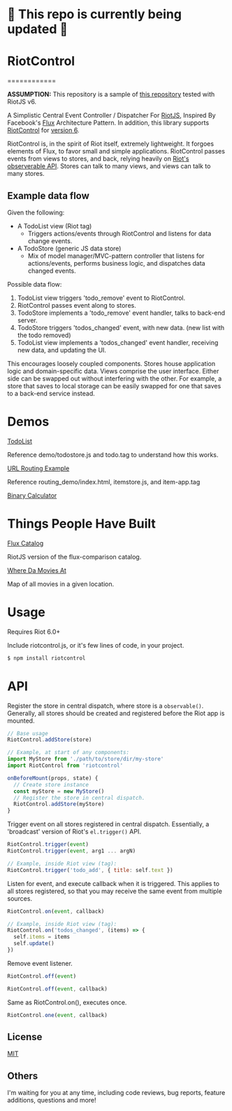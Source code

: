 # 🚧 This repo is currently being updated 🚧

# RiotControl

============

**ASSUMPTION:** This repository is a sample of [this repository](https://github.com/jimsparkman/RiotControl) tested with RiotJS v6.

A Simplistic Central Event Controller / Dispatcher For [RiotJS](https://github.com/riot/riot), Inspired By Facebook's [Flux](https://github.com/facebook/flux) Architecture Pattern.
In addition, this library supports [RiotControl](https://github.com/jimsparkman/RiotControl) for [version 6](https://riot.js.org/).

RiotControl is, in the spirit of Riot itself, extremely lightweight. It forgoes elements of Flux, to favor small and simple applications. RiotControl passes events from views to stores, and back, relying heavily on [Riot's observerable API](https://github.com/riot/observable). Stores can talk to many views, and views can talk to many stores.

## Example data flow

Given the following:

- A TodoList view (Riot tag)
  - Triggers actions/events through RiotControl and listens for data change events.
- A TodoStore (generic JS data store)
  - Mix of model manager/MVC-pattern controller that listens for actions/events, performs business logic, and dispatches data changed events.

Possible data flow:

1. TodoList view triggers 'todo_remove' event to RiotControl.
2. RiotControl passes event along to stores.
3. TodoStore implements a 'todo_remove' event handler, talks to back-end server.
4. TodoStore triggers 'todos_changed' event, with new data. (new list with the todo removed)
5. TodoList view implements a 'todos_changed' event handler, receiving new data, and updating the UI.

This encourages loosely coupled components. Stores house application logic and domain-specific data. Views comprise the user interface. Either side can be swapped out without interfering with the other. For example, a store that saves to local storage can be easily swapped for one that saves to a back-end service instead.

# Demos

[TodoList](http://kkeeth.github.io/RiotControl/demo/)

Reference demo/todostore.js and todo.tag to understand how this works.

[URL Routing Example](http://kkeeth.github.io/RiotControl/routing_demo/)

Reference routing_demo/index.html, itemstore.js, and item-app.tag

[Binary Calculator](http://kkeeth.github.io/RiotControl/binary_demo/)

# Things People Have Built

[Flux Catalog](https://github.com/txchen/feplay/tree/gh-pages/riot_flux)

RiotJS version of the flux-comparison catalog.

[Where Da Movies At](https://github.com/derekr/wheredamoviesat)

Map of all movies in a given location.

# Usage

Requires Riot 6.0+

Include riotcontrol.js, or it's few lines of code, in your project.

```bash
$ npm install riotcontrol
```

# API

Register the store in central dispatch, where store is a `observable()`. Generally, all stores should be created and registered before the Riot app is mounted.

```javascript
// Base usage
RiotControl.addStore(store)

// Example, at start of any components:
import MyStore from './path/to/store/dir/my-store'
import RiotControl from 'riotcontrol'

onBeforeMount(props, state) {
  // Create store instance
  const myStore = new MyStore()
  // Register the store in central dispatch.
  RiotControl.addStore(myStore)
}
```

Trigger event on all stores registered in central dispatch. Essentially, a 'broadcast' version of Riot's `el.trigger()` API.

```javascript
RiotControl.trigger(event)
RiotControl.trigger(event, arg1 ... argN)

// Example, inside Riot view (tag):
RiotControl.trigger('todo_add', { title: self.text })
```

Listen for event, and execute callback when it is triggered. This applies to all stores registered, so that you may receive the same event from multiple sources.

```javascript
RiotControl.on(event, callback)

// Example, inside Riot view (tag):
RiotControl.on('todos_changed', (items) => {
  self.items = items
  self.update()
})
```

Remove event listener.

```javascript
RiotControl.off(event)

RiotControl.off(event, callback)
```

Same as RiotControl.on(), executes once.

```javascript
RiotControl.one(event, callback)
```

## License

[MIT](https://github.com/kkeeth/RiotControl/blob/master/LICENSE)

## Others

I'm waiting for you at any time, including code reviews, bug reports, feature additions, questions and more!
